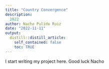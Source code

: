 ```yaml
---
title: "Country Convergence"
description:
  2022
author: Nacho Pulido Ruiz
date: "2022-11-11"
output:
  distill::distill_article:
    self_contained: false
    toc: TRUE
---
```

I start writing my project here. Good luck Nacho




```{.r .distill-force-highlighting-css}
```
